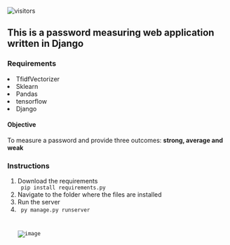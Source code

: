  ![visitors](https://visitor-badge.glitch.me/badge?page_id=kalilinux-aptget.visitor-badge&left_color=green&right_color=red)
## This is a password measuring web application written in Django
### Requirements
<li> TfidfVectorizer </li>
<li> Sklearn </li>
<li> Pandas</li>
<li> tensorflow </li>
<li> Django </li>

#### Objective
<p> To measure a password and provide three outcomes: <strong>strong, average and weak </strong> </p>

### Instructions
<ol>
<li> Download the requirements</li>
  <code> pip install requirements.py </code>
  <li>Navigate to the folder where the files are installed </li>
 <li> Run the server<li>
  <code> py manage.py runserver</li>

![image](https://user-images.githubusercontent.com/59438117/166890595-80517154-2b75-4960-9ba9-bf281bdf73ab.png)
